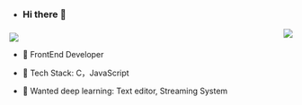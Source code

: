 - ### Hi there 👋

<img align="right" src="https://github-readme-stats.vercel.app/api?username=tolerious&show_icons=true&icon_color=ff7c0ab3&text_color=718096&bg_color=ffffff&hide_title=true" />


### 

<img src="https://profile-counter.glitch.me/tolerious/count.svg">

- 🔭 FrontEnd Developer

- 🌱 Tech Stack: C，JavaScript

- 📘 Wanted deep learning: Text editor, Streaming System

